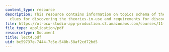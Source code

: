 ```yaml
---
content_type: resource
description: This resource contains information on topics schema of theory of action,
  clues for discovering the theories-in-use and requirements for discovering the theories-in-use.
file: https://ol-ocw-studio-app-production.s3.amazonaws.com/courses/11-965-reflective-practice-an-approach-for-expanding-your-learning-frontiers-january-iap-2007/bc59737e74447c5e548b58af2cd72bd5_lect4.pdf
file_type: application/pdf
resourcetype: Document
title: lect4.pdf
uid: bc59737e-7444-7c5e-548b-58af2cd72bd5
---
```

